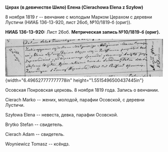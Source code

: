 **Церах (в девичестве Шило) Елена (Cierachowa Elena z Szyłow)**

8 ноября 1819 г -- венчание с молодым Марком Церахом с деревни Лустичи
(НИАБ 136-13-920, лист 26об, №10/1819-б (ориг)).

**НИАБ 136-13-920:** Лист 26об. **Метрическая запись №10/1819-б
(ориг).**

![](./media/84f67a21af7fd5717b185af3a4d4d639bccafbc5.png){width="6.496527777777778in"
height="1.5515496500437445in"}

Осовская Покровская церковь. 8 ноября 1819 года. Запись о венчании.

Cierach Markо -- жених, молодой, парафии Осовской, с деревни Лустичи.

Szyłowa Elena -- невеста, девка, парафии Осовской.

Brytko Stefan -- свидетель.

Cierach Adam -- свидетель.

Woyniewicz Tomasz -- ксёндз.
